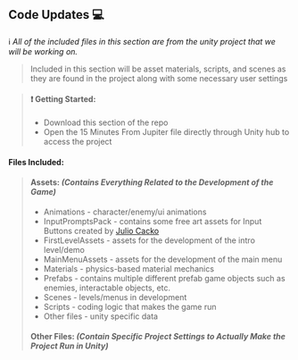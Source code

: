 ## Code Updates :computer:

:information_source: *All of the included files in this section are from the unity project that we will be working on.*

> Included in this section will be asset materials, scripts, and scenes as they are found in the project along with some necessary user settings

> #### :heavy_exclamation_mark: Getting Started:
> - Download this section of the repo 
> - Open the 15 Minutes From Jupiter file directly through Unity hub to access the project

#### Files Included:

> #### Assets: _(Contains Everything Related to the Development of the Game)_
> - Animations - character/enemy/ui animations
> - InputPromptsPack - contains some free art assets for Input Buttons created by [Julio Cacko](https://juliocacko.gumroad.com/l/free-input-pack)
> - FirstLevelAssets - assets for the development of the intro level/demo
> - MainMenuAssets - assets for the development of the main menu
> - Materials - physics-based material mechanics
> - Prefabs - contains multiple different prefab game objects such as enemies, interactable objects, etc.
> - Scenes - levels/menus in development
> - Scripts - coding logic that makes the game run
> - Other files - unity specific data
> #### Other Files: _(Contain Specific Project Settings to Actually Make the Project Run in Unity)_


